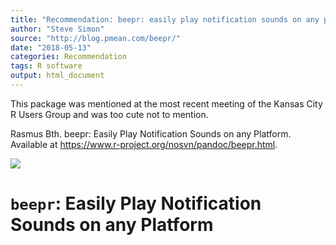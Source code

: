 ```yaml
---
title: "Recommendation: beepr: easily play notification sounds on any platform"
author: "Steve Simon"
source: "http://blog.pmean.com/beepr/"
date: "2018-05-13"
categories: Recommendation
tags: R software
output: html_document
---
```


This package was mentioned at the most recent meeting of the Kansas City
R Users Group and was too cute not to mention.

<!---More--->

Rasmus B<e5><e5>th. beepr: Easily Play Notification Sounds on any Platform.
Available at <https://www.r-project.org/nosvn/pandoc/beepr.html>.

![](http://www.pmean.com/images/images/18/beepr01.png)



`beepr`: Easily Play Notification Sounds on any Platform
========================================================


